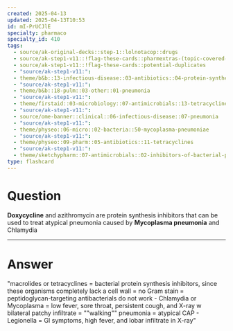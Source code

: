 ```yaml
---
created: 2025-04-13
updated: 2025-04-13T10:53
id: mI-PrUCJlE
specialty: pharmaco
specialty_id: 410
tags:
  - source/ak-original-decks::step-1::lolnotacop::drugs
  - source/ak-step1-v11::!flag-these-cards::pharmextras-(topic-covered-by-micro)
  - source/ak-step1-v11::!flag-these-cards::potential-duplicates
  - "source/ak-step1-v11:": 
  - theme/b&b::13-infectious-disease::03-antibiotics::04-protein-synthesis-inhibitors
  - "source/ak-step1-v11:": 
  - theme/b&b::18-pulm::03-other::01-pneumonia
  - "source/ak-step1-v11:": 
  - theme/firstaid::03-microbiology::07-antimicrobials::13-tetracyclines
  - "source/ak-step1-v11:": 
  - source/ome-banner::clinical::06-infectious-disease::07-pneumonia
  - "source/ak-step1-v11:": 
  - theme/physeo::06-micro::02-bacteria::50-mycoplasma-pneumoniae
  - "source/ak-step1-v11:": 
  - theme/physeo::09-pharm::05-antibiotics::11-tetracyclines
  - "source/ak-step1-v11:": 
  - theme/sketchypharm::07-antimicrobials::02-inhibitors-of-bacterial-protein-synthesis::01-tetracyclines"
type: flashcard
---
```


# Question
**Doxycycline** and azithromycin are protein synthesis inhibitors that can be used to treat atypical pneumonia caused by **Mycoplasma pneumonia** and Chlamydia

---

# Answer
"macrolides or tetracyclines = bacterial protein synthesis inhibitors, since these organisms completely lack a cell wall = no Gram stain = peptidoglycan-targeting antibacterials do not work  - Chlamydia or Mycoplasma = low fever, sore throat, persistent cough, and X-ray w bilateral patchy infiltrate = ""walking"" pneumonia = atypical CAP  - Legionella = GI symptoms, high fever, and lobar infiltrate in X-ray"